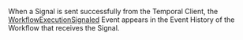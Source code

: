 When a Signal is sent successfully from the Temporal Client, the [WorkflowExecutionSignaled](/docs/references/events#workflowexecutionsignaled) Event appears in the Event History of the Workflow that receives the Signal.
